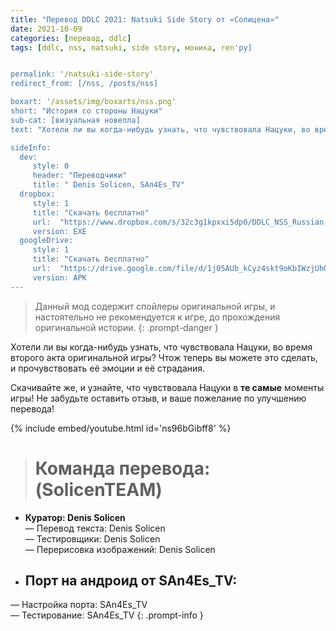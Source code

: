 ```yaml
---
title: "Перевод DDLC 2021: Natsuki Side Story от «Солицена»"
date: 2021-10-09
categories: [перевод, ddlc]
tags: [ddlc, nss, natsuki, side story, моника, ren'py]


permalink: '/natsuki-side-story'
redirect_from: [/nss, /posts/nss]

boxart: '/assets/img/boxarts/nss.png'
short: "История со стороны Нацуки"
sub-cat: [визуальная новелла]
text: "Хотели ли вы когда-нибудь узнать, что чувствовала Нацуки, во время второго акта оригинальной игры? Чтож теперь вы можете это сделать, и прочувствовать её эмоции и её страдания."

sideInfo:
  dev:
     style: 0
     header: "Переводчики"
     title: " Denis Solicen, SAn4Es_TV"
  dropbox:
     style: 1
     title: "Скачать бесплатно"
     url:  "https://www.dropbox.com/s/32c3g1kpxxi5dp0/DDLC_NSS_Russian.exe?dl=0"
     version: EXE
  googleDrive:
     style: 1
     title: "Скачать бесплатно"
     url:  "https://drive.google.com/file/d/1j05AUb_kCyz4skt9oKbIWzjUhOpLt_BQ/view?usp=sharing"
     version: APK
---
```

> Данный мод содержит спойлеры оригинальной игры, и настоятельно не рекомендуется к игре, до прохождения оригинальной истории.
{: .prompt-danger }

Хотели ли вы когда-нибудь узнать, что чувствовала Нацуки, во время второго акта оригинальной игры? Чтож теперь вы можете это сделать, и прочувствовать её эмоции и её страдания.

Скачивайте же, и узнайте, что чувствовала Нацуки в **те самые** моменты игры! Не забудьте оставить отзыв, и ваше пожелание по улучшению перевода!

{% include embed/youtube.html id='ns96bGibff8' %}


> # **Команда перевода: (SolicenTEAM)**
* **Куратор: Denis Solicen** 
<br> — Перевод текста: Denis Solicen
<br> — Тестировщики: Denis Solicen
<br> — Перерисовка изображений: Denis Solicen
* ## **Порт на андроид от SAn4Es_TV:**
— Настройка порта: SAn4Es_TV
<br> — Тестирование: SAn4Es_TV
{: .prompt-info }